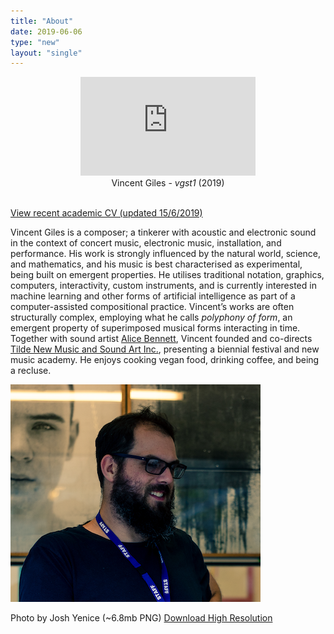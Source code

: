 ```yaml
---
title: "About"
date: 2019-06-06
type: "new"
layout: "single"
---
```

<div style="text-align: center;">
<iframe width="280" height="157.5" src="https://www.youtube.com/embed/j6LbX4E-EHo" frameborder="0" allow="accelerometer; autoplay; encrypted-media; gyroscope; picture-in-picture" allowfullscreen></iframe><br />
Vincent Giles - <i>vgst1</i> (2019)<br /></div><br/>

[View recent academic CV (updated 15/6/2019)](VG_CV.pdf)<br />

<!--I was born in the green and leafy outer-eastern suburbs of Melbourne in 1985, and spent my early years in the middle of alpine forest in north-east Victoria. Now I spend my time as a composer: a tinkerer with acoustic and electronic sound in the context of concert music, electronic music, installation, and performance. Whatever form my work takes, it is usually influenced by the natural world, science and mathematics, and self-imposed compositional limitations; I see music as a type of perception and manifestation of already-existent natural phenomena and relationships, in the same way that mathematics is a notation of natural relationships and so attempt to express the most elegant form of the observed relationships. Prior to studying composition I was a bass player who grew disgruntled with the culturally-defined stylistic limitations of the instrument, and, having worked primarily in jazz and popular musics, the adherence to traditional notions of pitch, rhythm, and form that result in severe aesthetic and creative limitations – not the desirable kind!

_"Vincent Giles' new piece, IMPULSE gave a new 21st century voice to field recordings, mostly gathered from his recent trip to Europe, flourishing and melding in a unsettled but vibrant electroacoustic language."_  
_— Ian Parsons, PBS FM 106.7_

Of the sciences, I am most interested in physics and biology, both of which had a profound impact on my doctoral research into the philosophic application of memetic evolution by Darwinian natural selection to the transmission of intention from a composer to audience. In short: a deterministic model of creativity based on natural selection and the dispersion of those ideas in a population through music. In this and other contexts I have been described as a "materialist" and as "relentlessly reductionist", and I quite like that. Indeed, I think that is what both the arts and the world needs more of in this era of so-called "fake news" and new-age, pseudo-scientific beliefs.

_"What is clear is that Giles' music is often intimately linked to the setting in which it is appreciated: there is an intentional blurring of the distinction between the content of the piece and the ambient noise of the space."_  
_ – Jennifer Hauptman, Buzzcuts_

Over the past five or so years, all of this has lead me to what I have taken to calling _polyphony of form_, meaning that in a piece, there are often multiple structural forms superimposed, counterpointed against one another and interacting in tumultuous ways. In many ways this reflects the often clashing, often claustrophobic, and nearly always busy world we live in, and the incredibly complex interactions of things like particles, planets, galaxies, atoms, people, chemicals, and so forth. These interactions – relationships – can be described using many forms; mathematics being common, but in my case: music and related works. This comes from the sciences and an attempt to understand the world through science (though I am no scientist), and a fascination with the elegance of good mathematics, but also from the counterpoint of Bach, integral serialism, and the French spectral tradition, and especially from the world of computer and electroacoustic music, where form and structure relate very strongly from the micro scale to the macro, and things like rhythm and pitch are free and can be manipulated at the level of the individual sample. This is exciting! The forms of the future should be liberated from the past completely, and the relationship between material and form more thoroughly explored.

_"Vincent Giles' Differing Dialogues is another adventure through the wilder sounds that the low flutes bring to the table … [He] paints an amazing landscape exploiting so many of the wondrous extended techniques offered by the instrumentation."_  
_– Shaun Barlow, flutetutor.com.au_

I am one of the Artistic Directors for the [Tilde New Music Festival][2], a biennial festival and academy that provides a platform for experimentation and collaboration in an informal, public setting. I am an Academic Lecturer at the Australian Institute of Music, am represented by the Australian Music Centre, my scores are published by [Wirripang][3] for whom I am also on the peer-review panel. I have studied with a bunch of people, but would prefer not to list them here. Outside music, I enjoy cooking and blogging about vegan food, drinking coffee and craft beer (not at the same time), pretending to garden, reading, and being a part-time recluse.

#### Short Bio (~250 words, third person)

Born in 1985, Vincent Giles is a composer; a tinkerer with acoustic and electronic sound in the context of concert music, electronic music, installation, and performance. His works are influenced by the natural world, science and mathematics, and self-imposed compositional limitations, and he sees music as a type of manifestation of already-existent natural phenomena and relationships, similar to how mathematics is often a notational form of those same relationships. Reflecting his fascination with things like particles, galaxies, atoms, chemicals, biological systems, and so on, his work often employs what he called _polyphony of form_, meaning that in a work there are often multiple structural forms superimposed, counterpointed against one another, interacting in tumultuous ways.

He is one of two Artistic Directors for the Tilde New Music Festival, a yearly festival and academy that provides a platform for experimentation and collaboration in new music, teaches composition at the Australian Institute of Music, is represented by the Australian Music Centre, and is published by – and on the review panel for – Wirripang. Vincent has studied with a heap of composers and performers over the years, but would prefer not to mention them here. Outside music, he enjoys cooking and blogging about vegan food, drinking coffee and craft beer (not at the same time), pretending to garden, reading, and being a part-time recluse.

#### Shortest Version (~100 words, third person)-->

Vincent Giles is a composer; a tinkerer with acoustic and electronic sound in the context of concert music, electronic music, installation, and performance. His work is strongly influenced by the natural world, science, and mathematics, and his music is best characterised as experimental, being built on emergent properties. He utilises traditional notation, graphics, computers, interactivity, custom instruments, and is currently interested in machine learning and other forms of artificial intelligence as part of a computer-assisted compositional practice. Vincent’s works are often structurally complex, employing what he calls _polyphony of form_, an emergent property of superimposed musical forms interacting in time. Together with sound artist [Alice Bennett](http://www.alicebennett.net), Vincent founded and co-directs [Tilde New Music and Sound Art Inc.](https://www.tilde.net.au), presenting a biennial festival and new music academy. He enjoys cooking vegan food, drinking coffee, and being a recluse.

![Vincent Giles Image](vg_yenice_small.png)

Photo by Josh Yenice (~6.8mb PNG) [Download High Resolution](vg_yenice.png)

[1]: https://vincentgiles.bandcamp.com/album/post-hoc-ergo-propter-hoc
[2]: http://www.tilde.net.au
[3]: http://www.wirripang.com.au

  